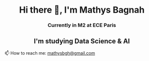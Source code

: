 <h1 align="center"> Hi there 👋, I'm Mathys Bagnah </h1>

<h3 align="center">Currently in M2 at ECE Paris</h3>
<h2 align="center">I'm studying Data Science & AI </h2>


📫 How to reach me: mathysbgh@gmail.com
